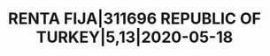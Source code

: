 ---
layout: asset
title: RENTA FIJA|311696 REPUBLIC OF TURKEY|5,13|2020-05-18
isin: XS0503454166
---